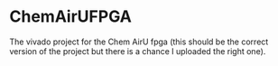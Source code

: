 # ChemAirUFPGA
The vivado project for the Chem AirU fpga (this should be the correct version of the project but there is a chance I uploaded the right one).
